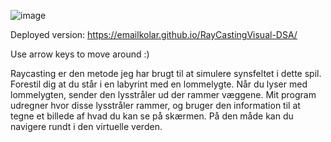 ![image](https://github.com/EmailKolar/RayCastingVisual-DSA/assets/113354212/fd8875b5-f786-4f25-89d9-4d7a4ebfab70)

Deployed version: https://emailkolar.github.io/RayCastingVisual-DSA/

Use arrow keys to move around :)

Raycasting er den metode jeg har brugt til at simulere synsfeltet i dette spil. 
Forestil dig at du står i en labyrint med en lommelygte. Når du lyser med lommelygten, 
sender den lysstråler ud der rammer væggene. Mit program udregner hvor disse lysstråler 
rammer, og bruger den information til at tegne et billede af hvad du kan se på skærmen. 
På den måde kan du navigere rundt i den virtuelle verden.
